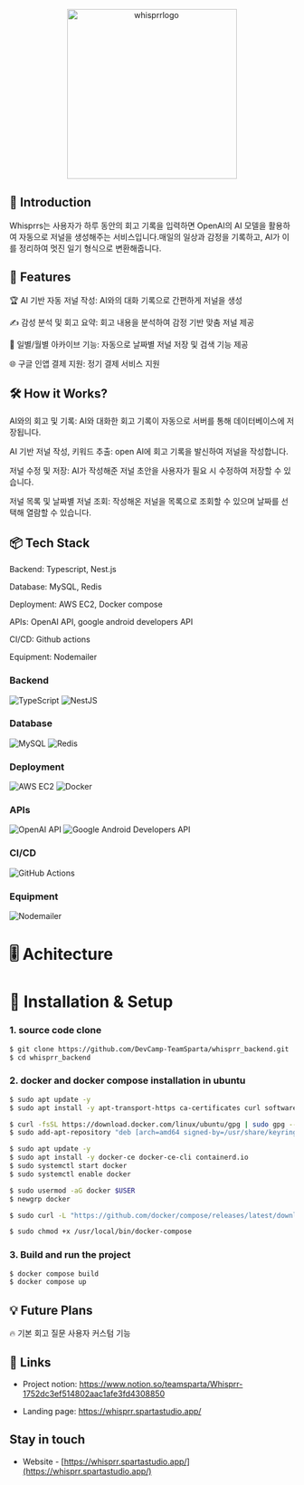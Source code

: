 <p align="center">
  <a href="https://whisprr.spartastudio.app/" target="blank"><img src="https://whisprr.s3.ap-northeast-2.amazonaws.com/images/logo_lg.png" width="300" alt="whisprrlogo" /></a>
</p>

[circleci-image]: https://img.shields.io/circleci/build/github/nestjs/nest/master?token=abc123def456
[circleci-url]: https://circleci.com/gh/nestjs/nest

## 📝 Introduction

Whisprrs는 사용자가 하루 동안의 회고 기록을 입력하면 OpenAI의 AI 모델을 활용하여 자동으로 저널을 생성해주는 서비스입니다.매일의 일상과 감정을 기록하고, AI가 이를 정리하여 멋진 일기 형식으로 변환해줍니다.

## 🚀 Features

🏆 AI 기반 자동 저널 작성: AI와의 대화 기록으로 간편하게 저널을 생성

✍️ 감성 분석 및 회고 요약: 회고 내용을 분석하여 감정 기반 맞춤 저널 제공

📅 일별/월별 아카이브 기능: 자동으로 날짜별 저널 저장 및 검색 기능 제공

🌐 구글 인앱 결제 지원: 정기 결제 서비스 지원

## 🛠️ How it Works?

AI와의 회고 및 기록: AI와 대화한 회고 기록이 자동으로 서버를 통해 데이터베이스에 저장됩니다.

AI 기반 저널 작성, 키워드 추출: open AI에 회고 기록을 발신하여 저널을 작성합니다.

저널 수정 및 저장: AI가 작성해준 저널 초안을 사용자가 필요 시 수정하여 저장할 수 있습니다.

저널 목록 및 날짜별 저널 조회: 작성해온 저널을 목록으로 조회할 수 있으며 날짜를 선택해 열람할 수 있습니다.

## 📦 Tech Stack

Backend: Typescript, Nest.js

Database: MySQL, Redis

Deployment: AWS EC2, Docker compose

APIs: OpenAI API, google android developers API

CI/CD: Github actions

Equipment: Nodemailer

###  Backend  
![TypeScript](https://img.shields.io/badge/TypeScript-007ACC?style=for-the-badge&logo=typescript&logoColor=white) ![NestJS](https://img.shields.io/badge/NestJS-E0234E?style=for-the-badge&logo=nestjs&logoColor=white)  
###  Database  
![MySQL](https://img.shields.io/badge/MySQL-4479A1?style=for-the-badge&logo=mysql&logoColor=white)  ![Redis](https://img.shields.io/badge/Redis-DC382D?style=for-the-badge&logo=redis&logoColor=white)  
###  Deployment  
![AWS EC2](https://img.shields.io/badge/AWS_EC2-232F3E?style=for-the-badge&logo=amazonaws&logoColor=white)  ![Docker](https://img.shields.io/badge/Docker-2496ED?style=for-the-badge&logo=docker&logoColor=white)  
###  APIs  
![OpenAI API](https://img.shields.io/badge/OpenAI-412991?style=for-the-badge&logo=openai&logoColor=white)  ![Google Android Developers API](https://img.shields.io/badge/Google_Android_Developers-3DDC84?style=for-the-badge&logo=android&logoColor=white)  
###  CI/CD  
![GitHub Actions](https://img.shields.io/badge/GitHub_Actions-2088FF?style=for-the-badge&logo=githubactions&logoColor=white)  
###  Equipment  
![Nodemailer](https://img.shields.io/badge/Nodemailer-009688?style=for-the-badge&logo=gmail&logoColor=white)


# 🎚️ Achitecture 



# 🔧 Installation & Setup

### 1. source code clone
```bash
$ git clone https://github.com/DevCamp-TeamSparta/whisprr_backend.git
$ cd whisprr_backend
```

### 2. docker and docker compose installation in ubuntu 
```bash
$ sudo apt update -y
$ sudo apt install -y apt-transport-https ca-certificates curl software-properties-common

$ curl -fsSL https://download.docker.com/linux/ubuntu/gpg | sudo gpg --dearmor -o /usr/share/keyrings/docker-archive-keyring.gpg
$ sudo add-apt-repository "deb [arch=amd64 signed-by=/usr/share/keyrings/docker-archive-keyring.gpg] https://download.docker.com/linux/ubuntu $(lsb_release -cs) stable"

$ sudo apt update -y
$ sudo apt install -y docker-ce docker-ce-cli containerd.io
$ sudo systemctl start docker
$ sudo systemctl enable docker

$ sudo usermod -aG docker $USER
$ newgrp docker
```

```bash
$ sudo curl -L "https://github.com/docker/compose/releases/latest/download/docker-compose-$(uname -s)-$(uname -m)" -o /usr/local/bin/docker-compose

$ sudo chmod +x /usr/local/bin/docker-compose
```

### 3. Build and run the project

```bash
$ docker compose build
$ docker compose up
```

## 💡 Future Plans

🔥 기본 회고 질문 사용자 커스텀 기능

## 🔗 Links

- Project notion: https://www.notion.so/teamsparta/Whisprr-1752dc3ef514802aac1afe3fd4308850

- Landing page: https://whisprr.spartastudio.app/

## Stay in touch

- Website - [https://whisprr.spartastudio.app/](https://whisprr.spartastudio.app/)


